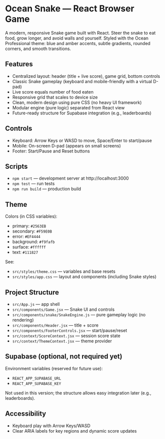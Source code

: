 # Ocean Snake — React Browser Game

A modern, responsive Snake game built with React. Steer the snake to eat food, grow longer, and avoid walls and yourself. Styled with the Ocean Professional theme: blue and amber accents, subtle gradients, rounded corners, and smooth transitions.

## Features

- Centralized layout: header (title + live score), game grid, bottom controls
- Classic Snake gameplay (keyboard and mobile-friendly with a virtual D-pad)
- Live score equals number of food eaten
- Responsive grid that scales to device size
- Clean, modern design using pure CSS (no heavy UI framework)
- Modular engine (pure logic) separated from React view
- Future-ready structure for Supabase integration (e.g., leaderboards)

## Controls

- Keyboard: Arrow Keys or WASD to move, Space/Enter to start/pause
- Mobile: On-screen D-pad (appears on small screens)
- Footer: Start/Pause and Reset buttons

## Scripts

- `npm start` — development server at http://localhost:3000
- `npm test` — run tests
- `npm run build` — production build

## Theme

Colors (in CSS variables):
- primary: `#2563EB`
- secondary: `#F59E0B`
- error: `#EF4444`
- background: `#f9fafb`
- surface: `#ffffff`
- text: `#111827`

See:
- `src/styles/theme.css` — variables and base resets
- `src/styles/app.css` — layout and components (including Snake styles)

## Project Structure

- `src/App.js` — app shell
- `src/components/Game.jsx` — Snake UI and controls
- `src/components/snake/SnakeEngine.js` — pure gameplay logic (no rendering)
- `src/components/Header.jsx` — title + score
- `src/components/FooterControls.jsx` — start/pause/reset
- `src/context/ScoreContext.jsx` — session score state
- `src/context/ThemeContext.jsx` — theme provider

## Supabase (optional, not required yet)

Environment variables (reserved for future use):
- `REACT_APP_SUPABASE_URL`
- `REACT_APP_SUPABASE_KEY`

Not used in this version; the structure allows easy integration later (e.g., leaderboards).

## Accessibility

- Keyboard play with Arrow Keys/WASD
- Clear ARIA labels for key regions and dynamic score updates
